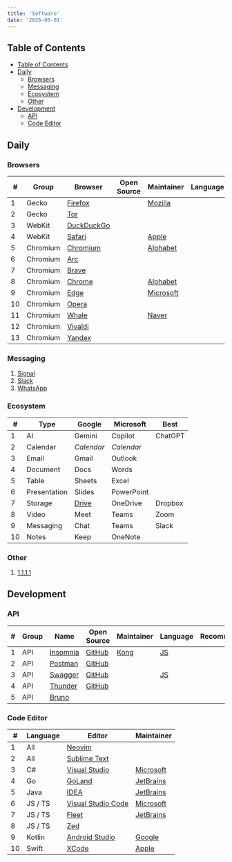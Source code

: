 ```yaml
---
title: 'Software'
date: '2025-05-01'
---
```


## Table of Contents

- [Table of Contents](#table-of-contents)
- [Daily](#daily)
  - [Browsers](#browsers)
  - [Messaging](#messaging)
  - [Ecosystem](#ecosystem)
  - [Other](#other)
- [Development](#development)
  - [API](#api)
  - [Code Editor](#code-editor)

## Daily

### Browsers

| #   | Group    | Browser                  | Open Source | Maintainer           | Language | Recommended |
| --- | -------- | ------------------------ | ----------- | -------------------- | -------- | ----------- |
| 1   | Gecko    | [Firefox][firefox]       |             | [Mozilla][mozilla]   |          | Recommended |
| 2   | Gecko    | [Tor][tor]               |             |                      |          |             |
| 3   | WebKit   | [DuckDuckGo][duckduckgo] |             |                      |          |             |
| 4   | WebKit   | [Safari][Safari]         |             | [Apple][apple]       |          |             |
| 5   | Chromium | [Chromium][chromium]     |             | [Alphabet][alphabet] |          |             |
| 6   | Chromium | [Arc][arc]               |             |                      |          |             |
| 7   | Chromium | [Brave][brave]           |             |                      |          |             |
| 8   | Chromium | [Chrome][chrome]         |             | [Alphabet][alphabet] |          |             |
| 9   | Chromium | [Edge][edge]             |             | [Microsoft][ms]      |          |             |
| 10  | Chromium | [Opera][opera]           |             |                      |          |             |
| 11  | Chromium | [Whale][naver-whale]     |             | [Naver][naver]       |          |             |
| 12  | Chromium | [Vivaldi][vivaldi]       |             |                      |          |             |
| 13  | Chromium | [Yandex][yandex]         |             |                      |          |             |

### Messaging

1. [Signal](https://signal.org/)
2. [Slack](https://slack.com/)
3. [WhatsApp](https://www.whatsapp.com/)

### Ecosystem

| #   | Type         | Google                            | Microsoft  | Best    |
| --- | ------------ | --------------------------------- | ---------- | ------- |
| 1   | AI           | Gemini                            | Copilot    | ChatGPT |
| 2   | Calendar     | _Calendar_                        | _Calendar_ |         |
| 3   | Email        | Gmail                             | Outlook    |         |
| 4   | Document     | Docs                              | Words      |         |
| 5   | Table        | Sheets                            | Excel      |         |
| 6   | Presentation | Slides                            | PowerPoint |         |
| 7   | Storage      | [Drive](https://drive.google.com) | OneDrive   | Dropbox |
| 8   | Video        | Meet                              | Teams      | Zoom    |
| 9   | Messaging    | Chat                              | Teams      | Slack   |
| 10  | Notes        | Keep                              | OneNote    |         |

### Other

1. [1.1.1.1](https://one.one.one.one/)

## Development

### API

| #   | Group | Name                 | Open Source           | Maintainer   | Language | Recommended |
| --- | ----- | -------------------- | --------------------- | ------------ | -------- | ----------- |
| 1   | API   | [Insomnia][insomnia] | [GitHub][gh-insomnia] | [Kong][kong] | [JS][js] |             |
| 2   | API   | [Postman][postman]   | [GitHub][gh-postman]  |              |          |             |
| 3   | API   | [Swagger][swagger]   | [GitHub][gh-swagger]  |              | [JS][js] |             |
| 4   | API   | [Thunder][thunder]   | [GitHub][gh-thunder]  |              |          |             |
| 5   | API   | [Bruno][bruno]       |                       |              |          |             |

### Code Editor

| #   | Language | Editor                           | Maintainer             |
| --- | -------- | -------------------------------- | ---------------------- |
| 1   | All      | [Neovim][neovim]                 |                        |
| 2   | All      | [Sublime Text][sublime-text]     |                        |
| 3   | C#       | [Visual Studio][ms-vs]           | [Microsoft][ms]        |
| 4   | Go       | [GoLand][jetbrains-go]           | [JetBrains][jetbrains] |
| 5   | Java     | [IDEA][jetbrains-idea]           | [JetBrains][jetbrains] |
| 6   | JS / TS  | [Visual Studio Code][ms-vsc]     | [Microsoft][ms]        |
| 7   | JS / TS  | [Fleet][jetbrains-fleet]         | [JetBrains][jetbrains] |
| 8   | JS / TS  | [Zed][zed]                       |                        |
| 9   | Kotlin   | [Android Studio][android-studio] | [Google][google]       |
| 10  | Swift    | [XCode][apple-xcode]             | [Apple][apple]         |

[alphabet]: https://abc.xyz
[apple]: https://www.apple.com
[google]: https://www.google.com/
[js]: https://www.javascript.com
[mozilla]: https://www.mozilla.org
[ms]: https://www.microsoft.com
[arc]: https://arc.net
[brave]: https://brave.com
[chrome]: https://www.google.com/chrome
[chromium]: https://www.chromium.org
[duckduckgo]: https://duckduckgo.com/
[edge]: https://www.microsoft.com/en-us/edge
[firefox]: https://www.mozilla.org/en-US/firefox
[naver]: https://naver.com
[naver-whale]: https://whale.naver.com
[opera]: https://www.opera.com
[safari]: https://www.apple.com/safari
[tor]: https://www.torproject.org/
[vivaldi]: https://vivaldi.com/
[yandex]: https://browser.yandex.com
[android-studio]: https://developer.android.com/studio
[apple-xcode]: https://developer.apple.com/xcode/
[jetbrains]: https://www.jetbrains.com/
[jetbrains-fleet]: https://www.jetbrains.com/fleet/
[jetbrains-go]: https://www.jetbrains.com/go/
[jetbrains-idea]: https://www.jetbrains.com/idea/
[ms-vs]: https://visualstudio.microsoft.com/
[ms-vsc]: https://code.visualstudio.com/
[neovim]: https://neovim.io/
[sublime-text]: https://www.sublimetext.com/
[zed]: https://zed.dev/
[bruno]: https://www.usebruno.com/
[insomnia]: https://insomnia.rest/
[kong]: https://konghq.com/
[postman]: https://www.postman.com/
[swagger]: https://swagger.io
[thunder]: https://www.thunderclient.com
[gh-thunder]: https://github.com/thunderclient/thunder-client-support
[gh-postman]: https://github.com/postmanlabs
[gh-insomnia]: https://github.com/Kong/insomnia
[gh-swagger]: https://github.com/swagger-api
